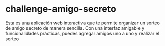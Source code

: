 # challenge-amigo-secreto
Esta es una aplicación web interactiva que te permite organizar un sorteo de amigo secreto de manera sencilla. Con una interfaz amigable y funcionalidades prácticas, puedes agregar amigos uno a uno y realizar el sorteo
